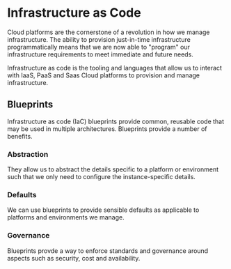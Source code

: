 # Infrastructure as Code

Cloud platforms are the cornerstone of a revolution in how we manage infrastructure.
The ability to provision just-in-time infrastructure programmatically means that we
are now able to "program" our infrastructure requirements to meet immediate and future
needs.

Infrastructure as code is the tooling and languages that allow us to interact with
IaaS, PaaS and Saas Cloud platforms to provision and manage infrastructure.

## Blueprints

Infrastructure as code (IaC) blueprints provide common, reusable code that may be
used in multiple architectures. Blueprints provide a number of benefits. 

### Abstraction

They allow us to abstract the details specific to
a platform or environment such that we only need to configure the instance-specific
details.

### Defaults

We can use blueprints to provide sensible defaults as applicable to platforms and environments
we manage.

### Governance

Blueprints provde a way to enforce standards and governance around aspects such as
security, cost and availability. 
